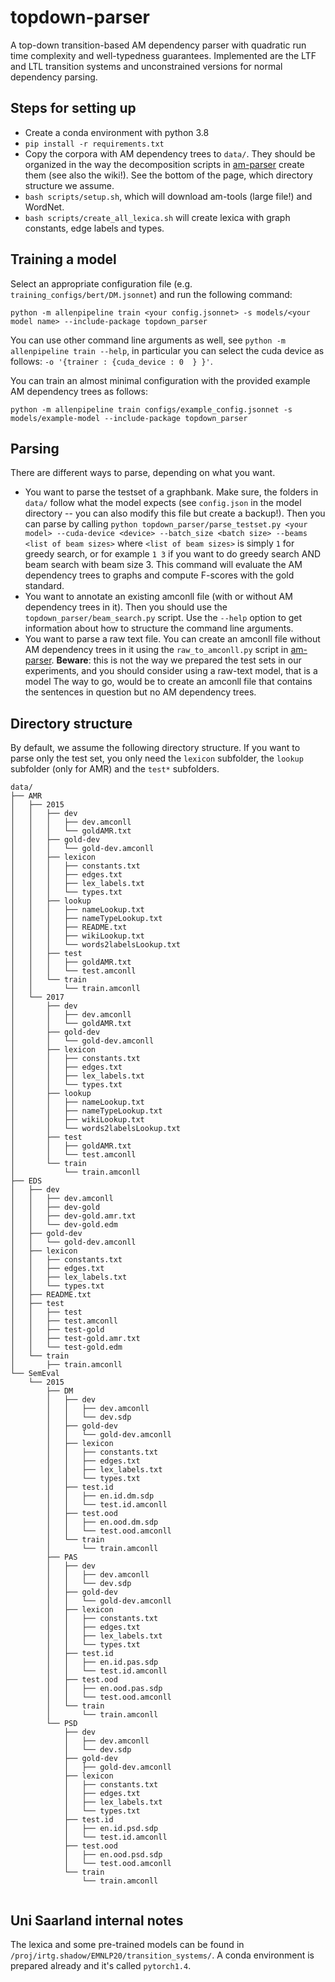 # topdown-parser
A top-down transition-based AM dependency parser with quadratic run time complexity and well-typedness guarantees.
Implemented are the LTF and LTL transition systems and unconstrained versions for normal dependency parsing.

## Steps for setting up
- Create a conda environment with python 3.8
- `pip install -r requirements.txt`
- Copy the corpora with AM dependency trees to `data/`. They should be organized in the way the decomposition scripts in [am-parser](https://github.com/coli-saar/am-parser) create them (see also the wiki!). See the bottom of the page, which directory structure we assume.
- `bash scripts/setup.sh`, which will download am-tools (large file!) and WordNet.
- `bash scripts/create_all_lexica.sh` will create lexica with graph constants, edge labels and types. 

## Training a model
Select an appropriate configuration file (e.g. `training_configs/bert/DM.jsonnet`) and run the following command:
```
python -m allenpipeline train <your config.jsonnet> -s models/<your model name> --include-package topdown_parser
```
You can use other command line arguments as well, see `python -m allenpipeline train --help`, in particular you can select the cuda device as follows:
`-o '{trainer : {cuda_device : 0  } }'`.

You can train an almost minimal configuration with the provided example AM dependency trees as follows:
```
python -m allenpipeline train configs/example_config.jsonnet -s models/example-model --include-package topdown_parser
```

## Parsing
There are different ways to parse, depending on what you want.

 - You want to parse the testset of a graphbank. Make sure, the folders in `data/` follow what the model expects (see `config.json` in the model directory -- you can also modify this file but create a backup!).
  Then you can parse by calling `python topdown_parser/parse_testset.py <your model> --cuda-device <device> --batch_size <batch size> --beams <list of beam sizes>`
  where `<list of beam sizes>` is simply `1` for greedy search, or for example `1 3` if you want to do greedy search AND beam search with beam size 3.
  This command will evaluate the AM dependency trees to graphs and compute F-scores with the gold standard.
 - You want to annotate an existing amconll file (with or without AM dependency trees in it). Then you should use the `topdown_parser/beam_search.py` script. Use the `--help` option to get information about how to structure the command line arguments.
- You want to parse a raw text file. You can create an amconll file without AM dependency trees in it using the `raw_to_amconll.py` script in [am-parser](https://github.com/coli-saar/am-parser). 
 **Beware**: this is not the way we prepared the test sets in our experiments, and you should consider using a raw-text model, that is a model 
The way to go, would be to create an amconll file that contains the sentences in question but no AM dependency trees.


## Directory structure
By default, we assume the following directory structure. If you want to parse only the test set, you only need the `lexicon` subfolder, the `lookup
 ` subfolder (only for AMR) and the `test*` subfolders.
```
data/
├── AMR
│   ├── 2015
│   │   ├── dev
│   │   │   ├── dev.amconll
│   │   │   └── goldAMR.txt
│   │   ├── gold-dev
│   │   │   └── gold-dev.amconll
│   │   ├── lexicon
│   │   │   ├── constants.txt
│   │   │   ├── edges.txt
│   │   │   ├── lex_labels.txt
│   │   │   └── types.txt
│   │   ├── lookup
│   │   │   ├── nameLookup.txt
│   │   │   ├── nameTypeLookup.txt
│   │   │   ├── README.txt
│   │   │   ├── wikiLookup.txt
│   │   │   └── words2labelsLookup.txt
│   │   ├── test
│   │   │   ├── goldAMR.txt
│   │   │   └── test.amconll
│   │   └── train
│   │       └── train.amconll
│   └── 2017
│       ├── dev
│       │   ├── dev.amconll
│       │   └── goldAMR.txt
│       ├── gold-dev
│       │   └── gold-dev.amconll
│       ├── lexicon
│       │   ├── constants.txt
│       │   ├── edges.txt
│       │   ├── lex_labels.txt
│       │   └── types.txt
│       ├── lookup
│       │   ├── nameLookup.txt
│       │   ├── nameTypeLookup.txt
│       │   ├── wikiLookup.txt
│       │   └── words2labelsLookup.txt
│       ├── test
│       │   ├── goldAMR.txt
│       │   └── test.amconll
│       └── train
│           └── train.amconll
├── EDS
│   ├── dev
│   │   ├── dev.amconll
│   │   ├── dev-gold
│   │   ├── dev-gold.amr.txt
│   │   └── dev-gold.edm
│   ├── gold-dev
│   │   └── gold-dev.amconll
│   ├── lexicon
│   │   ├── constants.txt
│   │   ├── edges.txt
│   │   ├── lex_labels.txt
│   │   └── types.txt
│   ├── README.txt
│   ├── test
│   │   ├── test
│   │   ├── test.amconll
│   │   ├── test-gold
│   │   ├── test-gold.amr.txt
│   │   └── test-gold.edm
│   └── train
│       ├── train.amconll
└── SemEval
    └── 2015
        ├── DM
        │   ├── dev
        │   │   ├── dev.amconll
        │   │   └── dev.sdp
        │   ├── gold-dev
        │   │   └── gold-dev.amconll
        │   ├── lexicon
        │   │   ├── constants.txt
        │   │   ├── edges.txt
        │   │   ├── lex_labels.txt
        │   │   └── types.txt
        │   ├── test.id
        │   │   ├── en.id.dm.sdp
        │   │   └── test.id.amconll
        │   ├── test.ood
        │   │   ├── en.ood.dm.sdp
        │   │   └── test.ood.amconll
        │   └── train
        │       └── train.amconll
        ├── PAS
        │   ├── dev
        │   │   ├── dev.amconll
        │   │   └── dev.sdp
        │   ├── gold-dev
        │   │   └── gold-dev.amconll
        │   ├── lexicon
        │   │   ├── constants.txt
        │   │   ├── edges.txt
        │   │   ├── lex_labels.txt
        │   │   └── types.txt
        │   ├── test.id
        │   │   ├── en.id.pas.sdp
        │   │   └── test.id.amconll
        │   ├── test.ood
        │   │   ├── en.ood.pas.sdp
        │   │   └── test.ood.amconll
        │   └── train
        │       └── train.amconll
        └── PSD
            ├── dev
            │   ├── dev.amconll
            │   └── dev.sdp
            ├── gold-dev
            │   ├── gold-dev.amconll
            ├── lexicon
            │   ├── constants.txt
            │   ├── edges.txt
            │   ├── lex_labels.txt
            │   └── types.txt
            ├── test.id
            │   ├── en.id.psd.sdp
            │   └── test.id.amconll
            ├── test.ood
            │   ├── en.ood.psd.sdp
            │   └── test.ood.amconll
            └── train
                └── train.amconll


```

## Uni Saarland internal notes
The lexica and some pre-trained models can be found in `/proj/irtg.shadow/EMNLP20/transition_systems/`. A conda environment is prepared already and it's called `pytorch1.4`.
